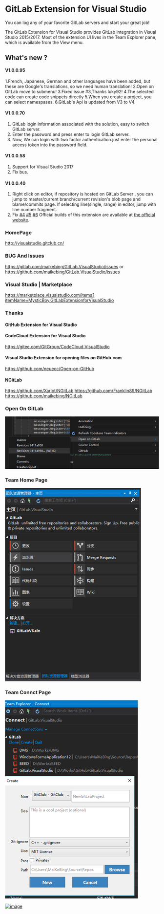 # GitLab  Extension for Visual Studio

You can log any of your favorite GitLab servers and start your great job!

The GitLab Extension for Visual Studio provides GitLab integration in Visual Studio 2015/2017.
Most of the extension UI lives in the Team Explorer pane, which is available from the View menu.


## What's new ?
#### V1.0.0.95

1.French, Japanese, German and other languages have been added, but these are Google's translations, so we need human translation!
2.Open on GitLab move to  submenu!
3.Fixed issue #3,Thanks luky92!
4.The selected code can create code snippets directly
5.When you create a project, you can select namespases.
6.GitLab's Api is updated from V3 to V4.


#### V1.0.0.70

1. GitLab login information associated with the solution, easy to switch GitLab server.
2. Enter the password and press enter to login GitLab server.
3. Now, We can login   with two  factor authentication.just enter the personal access token into the password field.

#### V1.0.0.58 

1. Support for Visual Studio 2017 
2. Fix bus.


#### V1.0.0.40 
 1. Right click on editor, if repository is hosted on GitLab Server , you can jump to master/current branch/current revision's blob page and blame/commits page. If selecting line(single, range) in editor, jump with line number fragment.
 2. Fix [#4](https://www.gitlab.com/maikebing/GitLab.VisualStudio/issues/4) [#5](https://www.gitlab.com/maikebing/GitLab.VisualStudio/issues/5) [#6](https://www.gitlab.com/maikebing/GitLab.VisualStudio/issues/6)
Official builds of this extension are available at [the official website](http://visualstudio.gitclub.cn).

### HomePage
 http://visualstudio.gitclub.cn/

### BUG And Issues
https://gitlab.com/maikebing/GitLab.VisualStudio/issues
or 
https://github.com/maikebing/GitLab.VisualStudio/issues

###    Visual Studio    |   Marketplace
https://marketplace.visualstudio.com/items?itemName=MysticBoy.GitLabExtensionforVisualStudio

### Thanks
 
####  GitHub Extension for Visual Studio
  
####  CodeCloud Extension for  Visual Studio

https://gitee.com/GitGroup/CodeCloud.VisualStudio

#### Visual Studio Extension for opening files on GitHub.com
https://github.com/neuecc/Open-on-GitHub 

#### NGitLab
https://github.com/Xarlot/NGitLab
https://github.com/Franklin89/NGitLab
https://github.com/maikebing/NGitLab



### Open On GitLab

![image](./docs/images/OpenOnGitLab.png)
###  Team Home Page

![image](./docs/images/TeamHome.PNG)

### Team Connct Page
![image](./docs/images/TeamConnect.PNG)
 
[![image](http://s07.flagcounter.com/map/7uzT/size_s/txt_000000/border_CCCCCC/pageviews_0/viewers_0/flags_0/)](http://info.flagcounter.com/7uzT)

